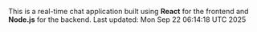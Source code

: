 This is a real-time chat application built using **React** for the frontend and **Node.js** for the backend.
Last updated: Mon Sep 22 06:14:18 UTC 2025
